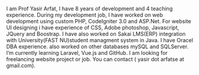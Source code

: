 I am Prof Yasir Arfat, I have 8 years of development and 4 teaching experience. During my development job,
I have worked on web development using custom PHP, CodeIgniter 3.0 and ASP.Net. For website UI designing i have experience of CSS, Adobe photoshop, Javascript, JQuery and Boostrap. I have also worked on Sakai LMS(ERP) integration with University(FAST NU)student managment system in Java. I have Oracel DBA experience. also worked on other databases mySQL and SQLServer. I’m currently learning Laravel, Vue.js and GitHub. I am looking for freelancing website project or job. You can contact ( yasir dot arfatse at gmail.com).




<!---
yasirse/yasirse is a ✨ special ✨ repository because its `README.md` (this file) appears on your GitHub profile.
You can click the Preview link to take a look at your changes.
--->
